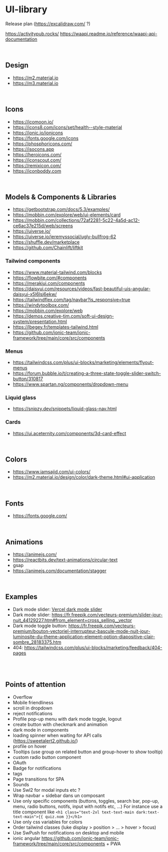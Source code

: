 # UI-library
Release plan (<https://excalidraw.com/> ?)

https://activitypub.rocks/
https://waapi.readme.io/reference/waapi-api-documentation


&nbsp;  
## Design
- https://m2.material.io
- https://m3.material.io


&nbsp;  
## Icons
- https://icomoon.io/
- https://icons8.com/icons/set/health--style-material
- https://ionic.io/ionicons
- https://fonts.google.com/icons
- https://phosphoricons.com/
- https://isocons.app
- https://heroicons.com/
- https://iconscout.com/
- https://remixicon.com/
- https://iconboddy.com


&nbsp;  
## Models & Components & Libraries
- https://getbootstrap.com/docs/5.3/examples/
- https://mobbin.com/explore/web/ui-elements/card
- https://mobbin.com/collections/72af2281-5c22-4a5d-ac12-ce6ac37e215d/web/screens
- https://uiverse.io/
- https://uiverse.io/jeremyssocial/ugly-bullfrog-62
- https://shuffle.dev/marketplace
- https://github.com/Chainlift/liftkit

### Tailwind components
- https://www.material-tailwind.com/blocks
- https://flowbite.com/#components
- https://merakiui.com/components
- https://daisyui.com/resources/videos/fast-beautiful-uis-angular-daisyui-x5l6lsj6ekw/
- https://tailwindflex.com/tag/navbar?is_responsive=true
- https://windytoolbox.com/
- https://mobbin.com/explore/web
- https://demos.creative-tim.com/soft-ui-design-system/presentation.html
- https://lbegey.fr/templates-tailwind.html
- https://github.com/ionic-team/ionic-framework/tree/main/core/src/components

### Menus
- https://tailwindcss.com/plus/ui-blocks/marketing/elements/flyout-menus
- https://forum.bubble.io/t/creating-a-three-state-toggle-slider-switch-button/310817
- https://www.spartan.ng/components/dropdown-menu

### Liquid glass
- https://snipzy.dev/snippets/liquid-glass-nav.html

### Cards
- https://ui.aceternity.com/components/3d-card-effect


&nbsp;  
## Colors
- https://www.iamsajid.com/ui-colors/
- https://m2.material.io/design/color/dark-theme.html#ui-application


&nbsp;  
## Fonts
- https://fonts.google.com/


&nbsp;  
## Animations
- https://animejs.com/
- https://reactbits.dev/text-animations/circular-text
- gsap
- https://animejs.com/documentation/stagger


&nbsp;  
## Examples
- Dark mode slider: [Vercel dark mode slider](./vercel_dark_mode.html)
- Dark mode slider: https://fr.freepik.com/vecteurs-premium/slider-jour-nuit_44129227.htm#from_element=cross_selling__vector
- Dark mode toggle button: https://fr.freepik.com/vecteurs-premium/bouton-vectoriel-interrupteur-bascule-mode-nuit-jour-luminosite-du-theme-application-element-option-diapositive-clair-sombre_28183375.htm
- 404: https://tailwindcss.com/plus/ui-blocks/marketing/feedback/404-pages


&nbsp;  
&nbsp;  
## Points of attention
- Overflow
- Mobile friendliness
- scroll in dropdown
- reject notifications
- Profile pop-up menu with dark mode toggle, logout
- create button with checkmark and animation
- dark mode in components
- loading spinner when waiting for API calls (https://sweetalert2.github.io/)
- profile on hover
- Tooltips (use group on related button and group-hover to show tooltip)
- custom radio button component
- OAuth
- Badge for notifications
- tags
- Page transitions for SPA
- Sounds
- Use Swl2 for modal inputs etc ?
- Wrap navbar + sidebar dans un composant
- Use only specific components (buttons, toggles, search bar, pop-up, menu, radio buttons, notifs, input with notifs etc, ...)
  For instance use a title component like `<h1 class="text-2xl text-text-main dark:text-text-main">{{ quiz.nom }}</h1>`
- Use only css variables for colors
- Order tailwind classes (luke display > position > ... > hover > focus)
- Use SwPush for notifications on desktop and mobile
- ionic angular https://github.com/ionic-team/ionic-framework/tree/main/core/src/components + PWA

